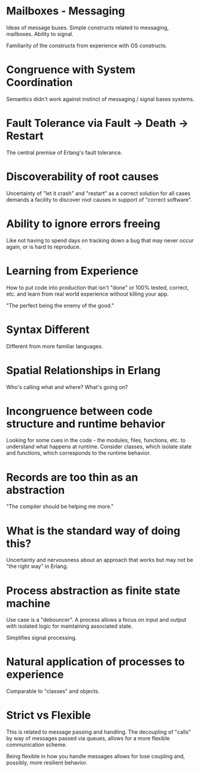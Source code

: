 # Mailboxes - Messaging

Ideas of message buses. Simple constructs related to messaging,
mailboxes. Ability to signal.

Familiarity of the constructs from experience with OS constructs.

# Congruence with System Coordination

Semantics didn't work against instinct of messaging / signal bases systems.

# Fault Tolerance via Fault -> Death -> Restart

The central premise of Erlang's fault tolerance.

# Discoverability of root causes

Uncertainty of "let it crash" and "restart" as a correct solution for
all cases demands a facility to discover root causes in support of
"correct software".

# Ability to ignore errors freeing

Like not having to spend days on tracking down a bug that may never
occur again, or is hard to reproduce.

# Learning from Experience

How to put code into production that isn't "done" or 100% tested,
correct, etc. and learn from real world experience without killing
your app.

"The perfect being the enemy of the good."

# Syntax Different

Different from more familiar languages.

# Spatial Relationships in Erlang

Who's calling what and where? What's going on?

# Incongruence between code structure and runtime behavior

Looking for some cues in the code - the modules, files, functions,
etc. to understand what happens at runtime. Consider classes, which
isolate state and functions, which corresponds to the runtime
behavior.

# Records are too thin as an abstraction

"The compiler should be helping me more."

# What is the standard way of doing this?

Uncertainty and nervousness about an approach that works but may not
be "the right way" in Erlang.

# Process abstraction as finite state machine

Use case is a "debouncer". A process allows a focus on input and
output with isolated logic for maintaining associated state.

Simplifies signal processing.

# Natural application of processes to experience

Comparable to "classes" and objects.

# Strict vs Flexible

This is related to message passing and handling. The decoupling of
"calls" by way of messages passed via queues, allows for a more
flexible communication scheme.

Being flexible in how you handle messages allows for lose coupling
and, possibly, more resilient behavior.
